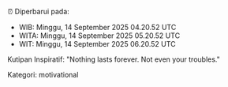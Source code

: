⏰ Diperbarui pada:
- WIB: Minggu, 14 September 2025 04.20.52 UTC
- WITA: Minggu, 14 September 2025 05.20.52 UTC
- WIT: Minggu, 14 September 2025 06.20.52 UTC

Kutipan Inspiratif:
"Nothing lasts forever. Not even your troubles."


Kategori: motivational

